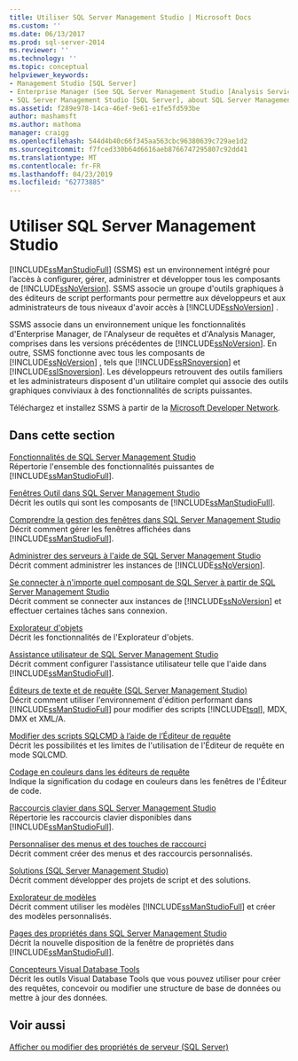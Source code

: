```yaml
---
title: Utiliser SQL Server Management Studio | Microsoft Docs
ms.custom: ''
ms.date: 06/13/2017
ms.prod: sql-server-2014
ms.reviewer: ''
ms.technology: ''
ms.topic: conceptual
helpviewer_keywords:
- Management Studio [SQL Server]
- Enterprise Manager (See SQL Server Management Studio [Analysis Services])
- SQL Server Management Studio [SQL Server], about SQL Server Management Studio
ms.assetid: f289e978-14ca-46ef-9e61-e1fe5fd593be
author: mashamsft
ms.author: mathoma
manager: craigg
ms.openlocfilehash: 544d4b40c66f345aa563cbc96380639c729ae1d2
ms.sourcegitcommit: f7fced330b64d6616aeb8766747295807c92dd41
ms.translationtype: MT
ms.contentlocale: fr-FR
ms.lasthandoff: 04/23/2019
ms.locfileid: "62773885"
---
```

# <a name="use-sql-server-management-studio"></a>Utiliser SQL Server Management Studio
  [!INCLUDE[ssManStudioFull](../includes/ssmanstudiofull-md.md)] (SSMS) est un environnement intégré pour l’accès à configurer, gérer, administrer et développer tous les composants de [!INCLUDE[ssNoVersion](../includes/ssnoversion-md.md)]. SSMS associe un groupe d'outils graphiques à des éditeurs de script performants pour permettre aux développeurs et aux administrateurs de tous niveaux d'avoir accès à [!INCLUDE[ssNoVersion](../includes/ssnoversion-md.md)] .  
  
 SSMS associe dans un environnement unique les fonctionnalités d'Enterprise Manager, de l'Analyseur de requêtes et d'Analysis Manager, comprises dans les versions précédentes de [!INCLUDE[ssNoVersion](../includes/ssnoversion-md.md)]. En outre, SSMS fonctionne avec tous les composants de [!INCLUDE[ssNoVersion](../includes/ssnoversion-md.md)] , tels que [!INCLUDE[ssRSnoversion](../includes/ssrsnoversion-md.md)] et [!INCLUDE[ssISnoversion](../includes/ssisnoversion-md.md)]. Les développeurs retrouvent des outils familiers et les administrateurs disposent d'un utilitaire complet qui associe des outils graphiques conviviaux à des fonctionnalités de scripts puissantes.  
  
 Téléchargez et installez SSMS à partir de la [Microsoft Developer Network](https://msdn.microsoft.com/library/dn434042.aspx).  
  
## <a name="in-this-section"></a>Dans cette section  
 [Fonctionnalités de SQL Server Management Studio](features-in-sql-server-management-studio.md)  
 Répertorie l'ensemble des fonctionnalités puissantes de [!INCLUDE[ssManStudioFull](../includes/ssmanstudiofull-md.md)].  
  
 [Fenêtres Outil dans SQL Server Management Studio](../ssms/tool-windows-in-sql-server-management-studio.md)  
 Décrit les outils qui sont les composants de [!INCLUDE[ssManStudioFull](../includes/ssmanstudiofull-md.md)].  
  
 [Comprendre la gestion des fenêtres dans SQL Server Management Studio](../ssms/understand-sql-server-management-studio-windows-management.md)  
 Décrit comment gérer les fenêtres affichées dans [!INCLUDE[ssManStudioFull](../includes/ssmanstudiofull-md.md)].  
  
 [Administrer des serveurs à l'aide de SQL Server Management Studio](../ssms/administer-servers-with-sql-server-management-studio.md)  
 Décrit comment administrer les instances de [!INCLUDE[ssNoVersion](../includes/ssnoversion-md.md)].  
  
 [Se connecter à n'importe quel composant de SQL Server à partir de SQL Server Management Studio](../ssms/f1-help/connect-to-any-sql-server-component-from-sql-server-management-studio.md)  
 Décrit comment se connecter aux instances de [!INCLUDE[ssNoVersion](../includes/ssnoversion-md.md)] et effectuer certaines tâches sans connexion.  
  
 [Explorateur d'objets](../ssms/object/object-explorer.md)  
 Décrit les fonctionnalités de l'Explorateur d'objets.  
  
 [Assistance utilisateur de SQL Server Management Studio](../ssms/user-assistance-in-sql-server-management-studio.md)  
 Décrit comment configurer l'assistance utilisateur telle que l'aide dans [!INCLUDE[ssManStudioFull](../includes/ssmanstudiofull-md.md)].  
  
 [Éditeurs de texte et de requête &#40;SQL Server Management Studio&#41;](../relational-databases/scripting/query-and-text-editors-sql-server-management-studio.md)  
 Décrit comment utiliser l'environnement d'édition performant dans [!INCLUDE[ssManStudioFull](../includes/ssmanstudiofull-md.md)] pour modifier des scripts [!INCLUDE[tsql](../includes/tsql-md.md)], MDX, DMX et XML/A.  
  
 [Modifier des scripts SQLCMD à l’aide de l’Éditeur de requête](../relational-databases/scripting/edit-sqlcmd-scripts-with-query-editor.md)  
 Décrit les possibilités et les limites de l'utilisation de l'Éditeur de requête en mode SQLCMD.  
  
 [Codage en couleurs dans les éditeurs de requête](../relational-databases/scripting/color-coding-in-query-editors.md)  
 Indique la signification du codage en couleurs dans les fenêtres de l'Éditeur de code.  
  
 [Raccourcis clavier dans SQL Server Management Studio](../ssms/sql-server-management-studio-keyboard-shortcuts.md)  
 Répertorie les raccourcis clavier disponibles dans [!INCLUDE[ssManStudioFull](../includes/ssmanstudiofull-md.md)].  
  
 [Personnaliser des menus et des touches de raccourci](../ssms/customize-menus-and-shortcut-keys.md)  
 Décrit comment créer des menus et des raccourcis personnalisés.  
  
 [Solutions &#40;SQL Server Management Studio&#41;](../ssms/solution/solutions-sql-server-management-studio.md)  
 Décrit comment développer des projets de script et des solutions.  
  
 [Explorateur de modèles](../ssms/template/template-explorer.md)  
 Décrit comment utiliser les modèles [!INCLUDE[ssManStudioFull](../includes/ssmanstudiofull-md.md)] et créer des modèles personnalisés.  
  
 [Pages des propriétés dans SQL Server Management Studio](../ssms/property-pages-in-sql-server-management-studio.md)  
 Décrit la nouvelle disposition de la fenêtre de propriétés dans [!INCLUDE[ssManStudioFull](../includes/ssmanstudiofull-md.md)].  
  
 [Concepteurs Visual Database Tools](../ssms/visual-db-tools/visual-database-tool-designers.md)  
 Décrit les outils Visual Database Tools que vous pouvez utiliser pour créer des requêtes, concevoir ou modifier une structure de base de données ou mettre à jour des données.  
  
## <a name="see-also"></a>Voir aussi  
 [Afficher ou modifier des propriétés de serveur &#40;SQL Server&#41;](configure-windows/view-or-change-server-properties-sql-server.md)  
  
  
